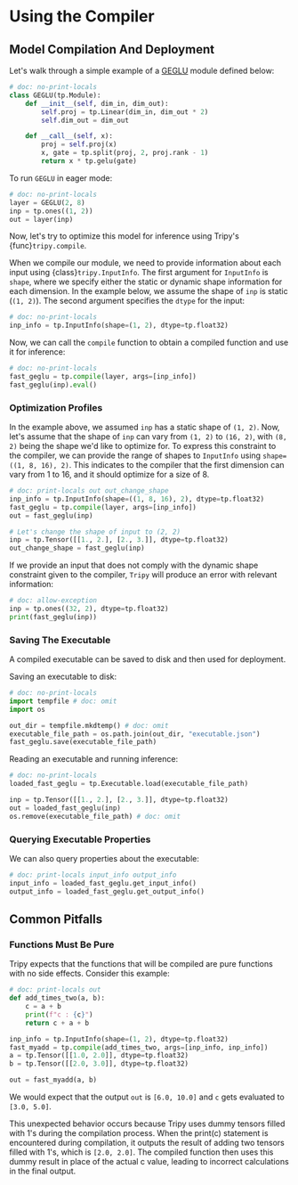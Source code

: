 # Using the Compiler



## Model Compilation And Deployment

Let's walk through a simple example of a [GEGLU](https://arxiv.org/abs/2002.05202) module defined below:

```py
# doc: no-print-locals
class GEGLU(tp.Module):
    def __init__(self, dim_in, dim_out):
        self.proj = tp.Linear(dim_in, dim_out * 2)
        self.dim_out = dim_out

    def __call__(self, x):
        proj = self.proj(x)
        x, gate = tp.split(proj, 2, proj.rank - 1)
        return x * tp.gelu(gate)
```

To run `GEGLU` in eager mode:

```py
# doc: no-print-locals
layer = GEGLU(2, 8)
inp = tp.ones((1, 2))
out = layer(inp)
```

Now, let's try to optimize this model for inference using Tripy's {func}`tripy.compile`.

When we compile our module, we need to provide information about each input using {class}`tripy.InputInfo`.
The first argument for `InputInfo` is `shape`, where we specify either the static or
dynamic shape information for each dimension. In the example below, we assume the
shape of `inp` is static (`(1, 2)`). The second argument specifies the `dtype` for the input:

```py
# doc: no-print-locals
inp_info = tp.InputInfo(shape=(1, 2), dtype=tp.float32)
```
Now, we can call the `compile` function to obtain a compiled function and use it for inference:

```py
# doc: no-print-locals
fast_geglu = tp.compile(layer, args=[inp_info])
fast_geglu(inp).eval()
```

### Optimization Profiles

In the example above, we assumed `inp` has a static shape of `(1, 2)`.
Now, let's assume that the shape of `inp` can vary from `(1, 2)` to `(16, 2)`, with `(8, 2)`
being the shape we'd like to optimize for. To express this constraint to the compiler,
we can provide the range of shapes to `InputInfo` using `shape=((1, 8, 16), 2)`.
This indicates to the compiler that the first dimension can vary from 1 to 16,
and it should optimize for a size of 8.

```py
# doc: print-locals out out_change_shape
inp_info = tp.InputInfo(shape=((1, 8, 16), 2), dtype=tp.float32)
fast_geglu = tp.compile(layer, args=[inp_info])
out = fast_geglu(inp)

# Let's change the shape of input to (2, 2)
inp = tp.Tensor([[1., 2.], [2., 3.]], dtype=tp.float32)
out_change_shape = fast_geglu(inp)
```

If we provide an input that does not comply with the dynamic shape constraint
given to the compiler, `Tripy` will produce an error with relevant information:

<!-- Tripy: TEST: IGNORE Start -->
```py
# doc: allow-exception
inp = tp.ones((32, 2), dtype=tp.float32)
print(fast_geglu(inp))
```
<!-- Tripy: TEST: IGNORE End -->

### Saving The Executable

A compiled executable can be saved to disk and then used for deployment.

Saving an executable to disk:

```py
# doc: no-print-locals
import tempfile # doc: omit
import os

out_dir = tempfile.mkdtemp() # doc: omit
executable_file_path = os.path.join(out_dir, "executable.json")
fast_geglu.save(executable_file_path)
```

Reading an executable and running inference:

```py
# doc: no-print-locals
loaded_fast_geglu = tp.Executable.load(executable_file_path)

inp = tp.Tensor([[1., 2.], [2., 3.]], dtype=tp.float32)
out = loaded_fast_geglu(inp)
os.remove(executable_file_path) # doc: omit
```

### Querying Executable Properties

We can also query properties about the executable:

```py
# doc: print-locals input_info output_info
input_info = loaded_fast_geglu.get_input_info()
output_info = loaded_fast_geglu.get_output_info()
```

## Common Pitfalls

### Functions Must Be Pure

Tripy expects that the functions that will be compiled are pure functions with no side effects.
Consider this example:

```py
# doc: print-locals out
def add_times_two(a, b):
    c = a + b
    print(f"c : {c}")
    return c + a + b

inp_info = tp.InputInfo(shape=(1, 2), dtype=tp.float32)
fast_myadd = tp.compile(add_times_two, args=[inp_info, inp_info])
a = tp.Tensor([[1.0, 2.0]], dtype=tp.float32)
b = tp.Tensor([[2.0, 3.0]], dtype=tp.float32)

out = fast_myadd(a, b)
```

We would expect that the output `out` is `[6.0, 10.0]` and `c` gets evaluated to `[3.0, 5.0]`.

This unexpected behavior occurs because Tripy uses dummy tensors filled with 1's during the
compilation process. When the print(c) statement is encountered during compilation, it
outputs the result of adding two tensors filled with 1's, which is `[2.0, 2.0]`.
The compiled function then uses this dummy result in place of the actual c value,
leading to incorrect calculations in the final output.
